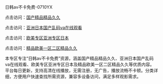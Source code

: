 日韩av不卡免费-0710YX

点击访问：<a href="https://heiliaowt0d7p.pages.dev">国产精品精品久久</a>

点击访问：<a href="https://heiliaoga6s9v.pages.dev">亚洲日本国产乱码va在线观看</a>

点击访问：<a href="https://heiliaoow5kzm.pages.dev">欧美专区亚洲专区日本</a>

点击访问：<a href="https://heiliao2dmwwy.pages.dev">精品欧美一区二区精品久久</a>

本专区专注“日韩av不卡免费”资源，涵盖国产精品精品久久、亚洲日本国产乱码va在线观看、欧美专区亚洲专区日本及精品欧美一区二区精品久久等优质内容。平台每日更新，支持高清在线播放，无需注册，无广告，播放流畅不卡顿。分类详细，方便用户快速查找所需资源，兼容多设备访问，满足多样观影需求。

<span style="display:none;">[Canonical link](https://github.com/hai20250710/so32 ）</span>
